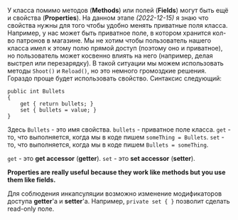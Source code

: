 У класса помимо методов (**Methods**) или полей (**Fields**) могут быть ещё и свойства (**Properties**).
На данном этапе *(2022-12-15)* я знаю что свойства нужны для того чтобы удобно менять приватные поля класса.
Например, у нас может быть приватное поле, в котором хранится кол-во патронов в магазине.
Мы не хотим чтобы пользователь нашего класса имел к этому полю прямой доступ (поэтому оно и приватное), но пользователь может косвенно влиять на него (например, делая выстрел или перезарядку).
В такой ситуации мы можем использовать методы `Shoot()` и `Reload()`, но это немного громоздкие решения.
Гораздо проще будет использовать свойство. Синтаксис следующий:

```
public int Bullets
{
    get { return bullets; }
    set { bullets = value; }
}
```

Здесь `Bullets` \- это имя свойства. `bullets` \- приватное поле класса. `get` \- то, что выполняется, когда мы в коде пишем `someThing = Bullets`. `set` \- то, что выполняется, когда мы в коде пишем `Bullets = someThing`.

`get` \- это **get accessor** (**getter**).
`set` \- это **set accessor** (**setter**).

**Properties are really useful because they work like methods but you use them like fields.**

Для соблюдения инкапсуляции возможно изменение модификаторов доступа **getter**'а и **setter**'а. Например, `private set { }` позволит сделать read-only поле.